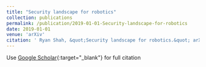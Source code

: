 ```yaml
---
title: "Security landscape for robotics"
collection: publications
permalink: /publication/2019-01-01-Security-landscape-for-robotics
date: 2019-01-01
venue: 'arXiv'
citation: ' Ryan Shah, &quot;Security landscape for robotics.&quot; arXiv, 2019.'
---
```

Use [Google Scholar](https://scholar.google.com/scholar?q=Security+landscape+for+robotics){:target="_blank"} for full citation